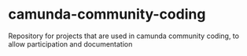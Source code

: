 # camunda-community-coding
Repository for projects that are used in camunda community coding, to allow participation and documentation
